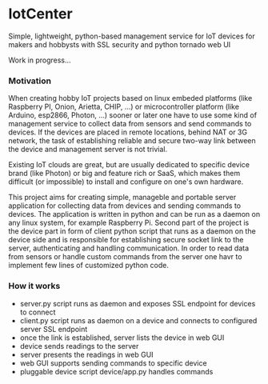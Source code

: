 # IotCenter

Simple, lightweight, python-based management service for IoT devices for makers and hobbysts with SSL security and python tornado web UI

Work in progress...

### Motivation

When creating hobby IoT projects based on linux embeded platforms (like Raspberry PI, Onion, Arietta, CHIP, ...) or microcontroller platform (like Arduino, esp2866, Photon, ...) sooner or later one have to use some kind of management service to collect data from sensors and send commands to devices. If the devices are placed in remote locations, behind NAT or 3G network, the task of establishing reliable and secure two-way link between the device and management server is not trivial. 

Existing IoT clouds are great, but are usually dedicated to specific device brand (like Photon) or big and feature rich or SaaS, which makes them difficult (or impossible) to install and configure on one's own hardware.

This project aims for creating simple, manageble and portable server application for collecting data from devices and sending commands to devices. The application is written in python and can be run as a daemon on any linux system, for example Raspberry Pi. Second part of the project is the device part in form of client python script that runs as a daemon on the device side and is responsible for establishing secure socket link to the server, authenticating and handling communication. In order to read data from sensors or handle custom commands from the server one havr to implement few lines of customized python code.


### How it works
 - server.py script runs as daemon and exposes SSL endpoint for devices to connect
 - client.py script runs as daemon on a device and connects to configured server SSL endpoint
 - once the link is established, server lists the device in web GUI
 - device sends readings to the server
 - server presents the readings in web GUI
 - web GUI supports sending commands to specific device
 - pluggable device script device/app.py handles commands
